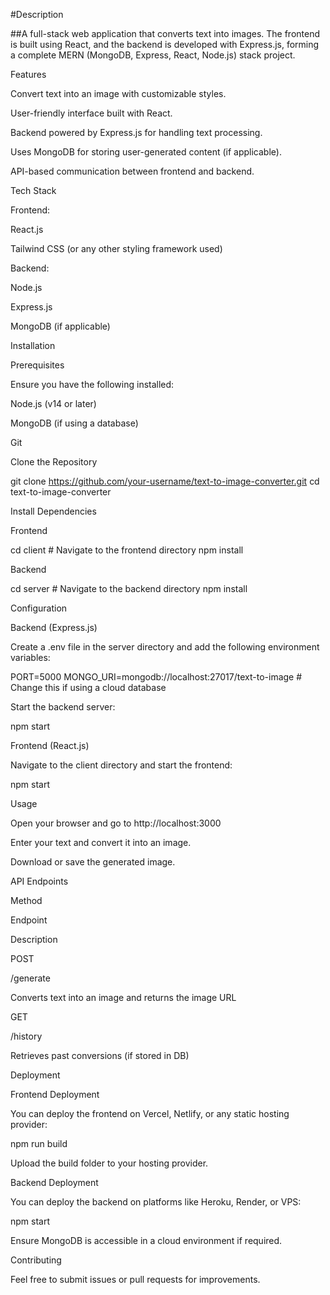 #Description

##A full-stack web application that converts text into images. The frontend is built using React, and the backend is developed with Express.js, forming a complete MERN (MongoDB, Express, React, Node.js) stack project.

Features

Convert text into an image with customizable styles.

User-friendly interface built with React.

Backend powered by Express.js for handling text processing.

Uses MongoDB for storing user-generated content (if applicable).

API-based communication between frontend and backend.

Tech Stack

Frontend:

React.js

Tailwind CSS (or any other styling framework used)

Backend:

Node.js

Express.js

MongoDB (if applicable)

Installation

Prerequisites

Ensure you have the following installed:

Node.js (v14 or later)

MongoDB (if using a database)

Git

Clone the Repository

git clone https://github.com/your-username/text-to-image-converter.git
cd text-to-image-converter

Install Dependencies

Frontend

cd client  # Navigate to the frontend directory
npm install

Backend

cd server  # Navigate to the backend directory
npm install

Configuration

Backend (Express.js)

Create a .env file in the server directory and add the following environment variables:

PORT=5000
MONGO_URI=mongodb://localhost:27017/text-to-image  # Change this if using a cloud database

Start the backend server:

npm start

Frontend (React.js)

Navigate to the client directory and start the frontend:

npm start

Usage

Open your browser and go to http://localhost:3000

Enter your text and convert it into an image.

Download or save the generated image.

API Endpoints

Method

Endpoint

Description

POST

/generate

Converts text into an image and returns the image URL

GET

/history

Retrieves past conversions (if stored in DB)

Deployment

Frontend Deployment

You can deploy the frontend on Vercel, Netlify, or any static hosting provider:

npm run build

Upload the build folder to your hosting provider.

Backend Deployment

You can deploy the backend on platforms like Heroku, Render, or VPS:

npm start

Ensure MongoDB is accessible in a cloud environment if required.

Contributing

Feel free to submit issues or pull requests for improvements.
